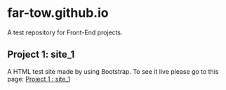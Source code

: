 # far-tow.github.io
A test repository for Front-End projects. 

## Project 1: site_1 
A HTML test site made by using Bootstrap. To see it live please go to this page: <a href="http://https://far-tow.github.io/site_1/" target="_blank">Project 1 : site_1</a>

